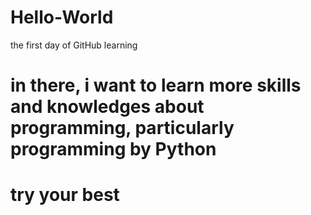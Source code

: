# Hello-World
the first day of GitHub learning
# in there, i want to learn more skills and knowledges about programming, particularly programming by Python
# try your best
